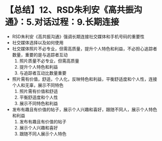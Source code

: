 # 【总结】12、RSD朱利安《高共振沟通》：5.对话过程：9.长期连接

-   RSD朱利安《高共振沟通》强调长期连接社交媒体和手机号码的重要性
-   社交媒体选择以及如何使用
-   社交媒体照片不必专业，但需高质量，提升个人特色和利益，不必担心追踪者数量，重要的是与追踪者互动
    1.  照片质量不必专业，但需高质量
    2.  提升个人特色和利益
    3.  与追踪者互动比数量重要
-   照片需有价值，舒适，个人化，反映特色和利益，平衡舒适度和个人性，连接个人和无辜，展示不同特色
    1.  照片需有价值和舒适
    2.  平衡舒适度和个人性
    3.  展示不同特色和利益
-   发布有趣且有价值的帖子，展示个人兴趣和喜好，跟随不同人，展示个人特色和利益
    1.  发布有趣且有价值的帖子
    2.  展示个人兴趣和喜好
    3.  跟随不同人展示个人特色